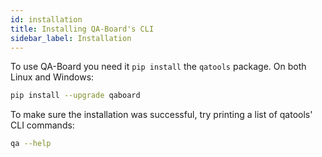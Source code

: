 ```yaml
---
id: installation
title: Installing QA-Board's CLI
sidebar_label: Installation
---
```


To use QA-Board you need it `pip install` the `qatools` package. On both Linux and Windows:

```bash
pip install --upgrade qaboard
```

To make sure the installation was successful, try printing a list of qatools' CLI commands:

```bash
qa --help
```
